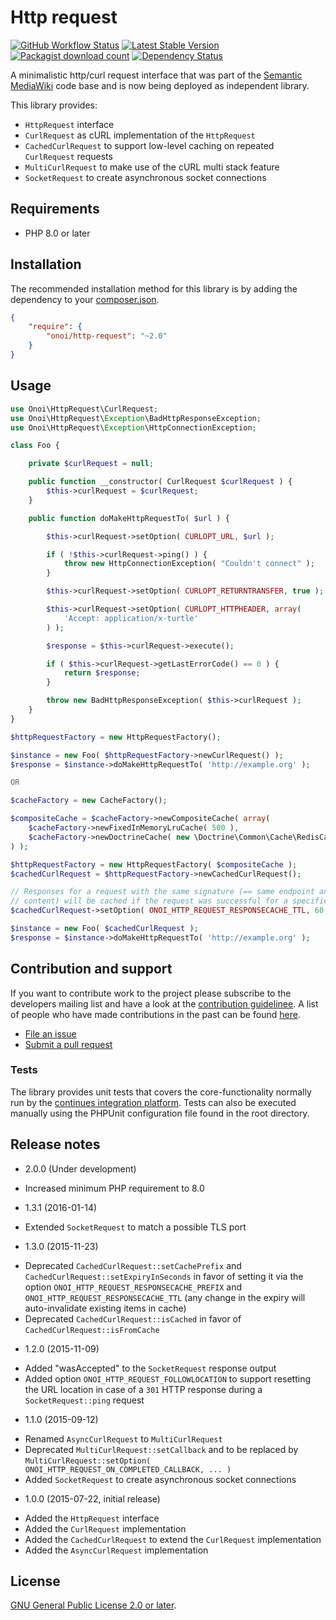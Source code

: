 # Http request

[![GitHub Workflow Status](https://img.shields.io/github/workflow/status/SemanticMediaWiki/http-request/CI)](https://github.com/SemanticMediaWiki/http-request/actions?query=workflow%3ACI)
[![Latest Stable Version](https://poser.pugx.org/onoi/http-request/version.png)](https://packagist.org/packages/onoi/http-request)
[![Packagist download count](https://poser.pugx.org/onoi/http-request/d/total.png)](https://packagist.org/packages/onoi/http-request)
[![Dependency Status](https://www.versioneye.com/php/onoi:http-request/badge.png)](https://www.versioneye.com/php/onoi:http-request)

A minimalistic http/curl request interface that was part of the [Semantic MediaWiki][smw] code base and
is now being deployed as independent library.

This library provides:

- `HttpRequest` interface
- `CurlRequest` as cURL implementation of the `HttpRequest`
- `CachedCurlRequest` to support low-level caching on repeated `CurlRequest` requests
- `MultiCurlRequest` to make use of the cURL multi stack feature
- `SocketRequest` to create asynchronous socket connections

## Requirements

- PHP 8.0 or later

## Installation

The recommended installation method for this library is by adding the
dependency to your [composer.json][composer].

```json
{
	"require": {
		"onoi/http-request": "~2.0"
	}
}
```

## Usage

```php
use Onoi\HttpRequest\CurlRequest;
use Onoi\HttpRequest\Exception\BadHttpResponseException;
use Onoi\HttpRequest\Exception\HttpConnectionException;

class Foo {

	private $curlRequest = null;

	public function __constructor( CurlRequest $curlRequest ) {
		$this->curlRequest = $curlRequest;
	}

	public function doMakeHttpRequestTo( $url ) {

		$this->curlRequest->setOption( CURLOPT_URL, $url );

		if ( !$this->curlRequest->ping() ) {
			throw new HttpConnectionException( "Couldn't connect" );
		}

		$this->curlRequest->setOption( CURLOPT_RETURNTRANSFER, true );

		$this->curlRequest->setOption( CURLOPT_HTTPHEADER, array(
			'Accept: application/x-turtle'
		) );

		$response = $this->curlRequest->execute();

		if ( $this->curlRequest->getLastErrorCode() == 0 ) {
			return $response;
		}

		throw new BadHttpResponseException( $this->curlRequest );
	}
}
```
```php
$httpRequestFactory = new HttpRequestFactory();

$instance = new Foo( $httpRequestFactory->newCurlRequest() );
$response = $instance->doMakeHttpRequestTo( 'http://example.org' );

OR

$cacheFactory = new CacheFactory();

$compositeCache = $cacheFactory->newCompositeCache( array(
	$cacheFactory->newFixedInMemoryLruCache( 500 ),
	$cacheFactory->newDoctrineCache( new \Doctrine\Common\Cache\RedisCache() )
) );

$httpRequestFactory = new HttpRequestFactory( $compositeCache );
$cachedCurlRequest = $httpRequestFactory->newCachedCurlRequest();

// Responses for a request with the same signature (== same endpoint and same query
// content) will be cached if the request was successful for a specified 1 h (3600 sec)
$cachedCurlRequest->setOption( ONOI_HTTP_REQUEST_RESPONSECACHE_TTL, 60 * 60 );

$instance = new Foo( $cachedCurlRequest );
$response = $instance->doMakeHttpRequestTo( 'http://example.org' );
```

## Contribution and support

If you want to contribute work to the project please subscribe to the
developers mailing list and have a look at the [contribution guidelinee](/CONTRIBUTING.md). A list of people who have made contributions in the past can be found [here][contributors].

* [File an issue](https://github.com/SemanticMediaWiki/http-request/issues)
* [Submit a pull request](https://github.com/SemanticMediaWiki/http-request/pulls)

### Tests

The library provides unit tests that covers the core-functionality normally run by the [continues integration platform][ci]. Tests can also be executed manually using the PHPUnit configuration file found in the root directory.

## Release notes

* 2.0.0 (Under development)
 - Increased minimum PHP requirement to 8.0

* 1.3.1 (2016-01-14)
 - Extended `SocketRequest` to match a possible TLS port

* 1.3.0 (2015-11-23)
 - Deprecated `CachedCurlRequest::setCachePrefix` and `CachedCurlRequest::setExpiryInSeconds` in favor of setting it via the option
   `ONOI_HTTP_REQUEST_RESPONSECACHE_PREFIX` and `ONOI_HTTP_REQUEST_RESPONSECACHE_TTL` (any change in the expiry will auto-invalidate existing items in cache)
 - Deprecated `CachedCurlRequest::isCached` in favor of `CachedCurlRequest::isFromCache`

* 1.2.0 (2015-11-09)
 - Added "wasAccepted" to the `SocketRequest` response output
 - Added option `ONOI_HTTP_REQUEST_FOLLOWLOCATION` to support resetting the URL location in case of a `301` HTTP response during a `SocketRequest::ping` request

* 1.1.0 (2015-09-12)
 - Renamed `AsyncCurlRequest` to `MultiCurlRequest`
 - Deprecated `MultiCurlRequest::setCallback` and to be replaced by `MultiCurlRequest::setOption( ONOI_HTTP_REQUEST_ON_COMPLETED_CALLBACK, ... )`
 - Added `SocketRequest` to create asynchronous socket connections

* 1.0.0 (2015-07-22, initial release)
 - Added the `HttpRequest` interface
 - Added the `CurlRequest` implementation
 - Added the `CachedCurlRequest` to extend the `CurlRequest` implementation
 - Added the `AsyncCurlRequest` implementation

## License

[GNU General Public License 2.0 or later][license].

[composer]: https://getcomposer.org/
[contributors]: https://github.com/SemanticMediaWiki/http-request/graphs/contributors
[license]: https://www.gnu.org/copyleft/gpl.html
[ci]: https://github.com/SemanticMediaWiki/http-request/actions
[smw]: https://github.com/SemanticMediaWiki/SemanticMediaWiki/

